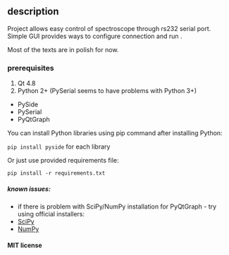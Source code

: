 ## description

Project allows easy control of spectroscope through rs232 serial port. 
Simple GUI provides ways to configure connection and run .

Most of the texts are in polish for now.

### prerequisites

1. Qt 4.8
2. Python 2+ (PySerial seems to have problems with Python 3+)
  * PySide
  * PySerial
  * PyQtGraph

You can install Python libraries using pip command after installing Python:

`pip install pyside` for each library

Or just use provided requirements file:

`pip install -r requirements.txt`

##### known issues:

* if there is problem with SciPy/NumPy installation for PyQtGraph - try using official installers:
 * [SciPy](http://www.scipy.org/install.html)
 * [NumPy](http://docs.scipy.org/doc/numpy/user/install.html)

#### MIT license